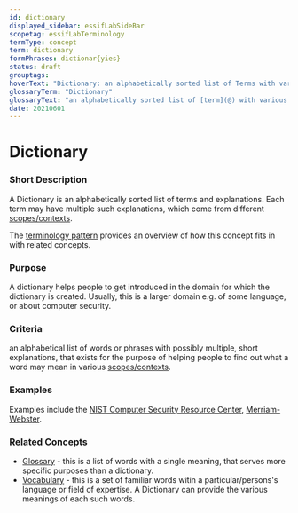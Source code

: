 ```yaml
---
id: dictionary
displayed_sidebar: essifLabSideBar
scopetag: essifLabTerminology
termType: concept
term: dictionary
formPhrases: dictionar{yies}
status: draft
grouptags:
hoverText: "Dictionary: an alphabetically sorted list of Terms with various meanings they may have in different contexts."
glossaryTerm: "Dictionary"
glossaryText: "an alphabetically sorted list of [term](@) with various meanings they may have in different contexts."
date: 20210601
---
```


# Dictionary


### Short Description

A Dictionary is an alphabetically sorted list of terms and explanations. Each term may have multiple such explanations, which come from different [scopes/contexts](scope@).

The [terminology pattern](pattern-terminology@) provides an overview of how this concept fits in with related concepts.

### Purpose

A dictionary helps people to get introduced in the domain for which the dictionary is created. Usually, this is a larger domain e.g. of some language, or about computer security.

### Criteria

an alphabetical list of words or phrases with possibly multiple, short explanations, that exists for the purpose of helping people to find out what a word may mean in various [scopes/contexts](scope@).

### Examples

Examples include the [NIST Computer Security Resource Center](https://csrc.nist.gov/glossary), [Merriam-Webster](https://www.merriam-webster.com/dictionary/).

### Related Concepts

- [Glossary](@) - this is a list of words with a single meaning, that serves more specific purposes than a dictionary.
- [Vocabulary](https://en.wikipedia.org/wiki/Vocabulary) - this is a set of familiar words witin a particular/persons's language or field of expertise. A Dictionary can provide the various meanings of each such words.
